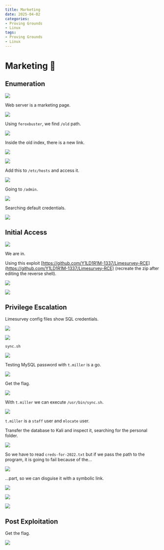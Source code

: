 ```yaml
---
title: Marketing
date: 2025-04-02
categories:
- Proving Grounds
- Linux
tags:
- Proving Grounds
- Linux
---
```


# Marketing 🔸
<!-- more -->

## Enumeration

![](../assets/Pasted%20image%2020250402124233.png)

Web server is a marketing page.

![](../assets/Pasted%20image%2020250402124539.png)

Using `feroxbuster`, we find `/old` path.

![](../assets/Pasted%20image%2020250402170930.png)

Inside the old index, there is a new link.

![](../assets/Pasted%20image%2020250402170950.png)

![](../assets/Pasted%20image%2020250402171004.png)

Add this to `/etc/hosts` and access it.

![](../assets/Pasted%20image%2020250403175009.png)

Going to `/admin`.

![](../assets/Pasted%20image%2020250403183405.png)

Searching default credentials.

![](../assets/Pasted%20image%2020250403184132.png)

## Initial Access

![](../assets/Pasted%20image%2020250403184151.png)

We are in.

Using this exploit [https://github.com/Y1LD1R1M-1337/Limesurvey-RCE](https://github.com/Y1LD1R1M-1337/Limesurvey-RCE) (recreate the zip after editing the reverse shell).

![](../assets/Pasted%20image%2020250403195126.png)

![](../assets/Pasted%20image%2020250403195142.png)

## Privilege Escalation

Limesurvey config files show SQL credentials.

![](../assets/Pasted%20image%2020250403195537.png)

![](../assets/Pasted%20image%2020250403202019.png)

`sync.sh`

![](../assets/Pasted%20image%2020250403203915.png)

Testing MySQL password with `t.miller` is a go.

![](../assets/Pasted%20image%2020250403205358.png)

Get the flag.

![](../assets/Pasted%20image%2020250403205416.png)

With `t.miller` we can execute `/usr/bin/sync.sh`.

![](../assets/Pasted%20image%2020250403205733.png)

`t.miller` is a `staff` user and `mlocate` user.

Transfer the database to Kali and inspect it, searching for the personal folder.

![](../assets/Pasted%20image%2020250403220754.png)

So we have to read `creds-for-2022.txt` but if we pass the path to the program, it is going to fail because of the...

![](../assets/Pasted%20image%2020250403221130.png)

...part, so we can disguise it with a symbolic link.

![](../assets/Pasted%20image%2020250403221708.png)

![](../assets/Pasted%20image%2020250403222556.png)

![](../assets/Pasted%20image%2020250403222731.png)

## Post Exploitation

Get the flag.

![](../assets/Pasted%20image%2020250403222742.png)
